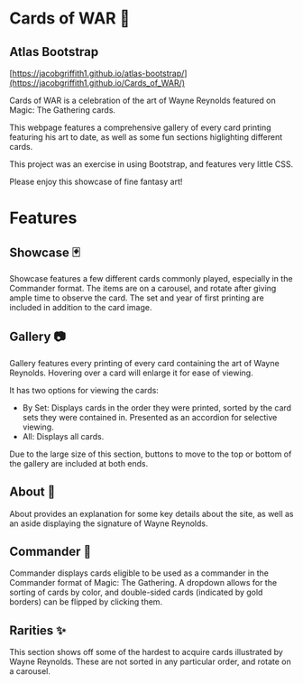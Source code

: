 # Cards of WAR :flower_playing_cards:
## Atlas Bootstrap

[https://jacobgriffith1.github.io/atlas-bootstrap/](https://jacobgriffith1.github.io/Cards_of_WAR/)

Cards of WAR is a celebration of the art of Wayne Reynolds featured on Magic: The Gathering cards.

This webpage features a comprehensive gallery of every card printing featuring his art to date, as well as some fun sections higlighting different cards.

This project was an exercise in using Bootstrap, and features very little CSS.

Please enjoy this showcase of fine fantasy art!

# Features
## Showcase :black_joker:

Showcase features a few different cards commonly played, especially in the Commander format. The items are on a carousel, and rotate after giving ample time to observe the card. The set and year of first printing are included in addition to the card image.

## Gallery :camera:

Gallery features every printing of every card containing the art of Wayne Reynolds. Hovering over a card will enlarge it for ease of viewing.

It has two options for viewing the cards:
- By Set: Displays cards in the order they were printed, sorted by the card sets they were contained in. Presented as an accordion for selective viewing.
- All: Displays all cards.

Due to the large size of this section, buttons to move to the top or bottom of the gallery are included at both ends.

## About :book:

About provides an explanation for some key details about the site, as well as an aside displaying the signature of Wayne Reynolds.

## Commander :crown:

Commander displays cards eligible to be used as a commander in the Commander format of Magic: The Gathering. A dropdown allows for the sorting of cards by color, and double-sided cards (indicated by gold borders) can be flipped by clicking them.

## Rarities :sparkles:

This section shows off some of the hardest to acquire cards illustrated by Wayne Reynolds. These are not sorted in any particular order, and rotate on a carousel.
